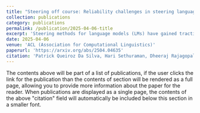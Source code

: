 ```yaml
---
title: "Steering off course: Reliability challenges in steering language models"
collection: publications
category: publications
permalink: /publication/2025-04-06-title
excerpt: 'Steering methods for language models (LMs) have gained traction as lightweight alternatives to fine-tuning, enabling targeted modifications to model activations. However, prior studies primarily report results on a few models, leaving critical gaps in understanding the robustness of these methods. In this work, we systematically examine three prominent steering methods -- DoLa, function vectors, and task vectors. In contrast to the original studies, which evaluated a handful of models, we test up to 36 models belonging to 14 families with sizes ranging from 1.5B to 70B parameters. Our experiments reveal substantial variability in the effectiveness of the steering approaches, with a large number of models showing no improvement and at times degradation in steering performance. Our analysis demonstrate fundamental flaws in the assumptions underlying these methods, challenging their reliability as scalable steering solutions.'
date: 2025-04-06
venue: 'ACL (Association for Computational Linguistics)'
paperurl: 'https://arxiv.org/abs/2504.04635'
citation: 'Patrick Queiroz Da Silva, Hari Sethuraman, Dheeraj Rajagopal, Hannaneh Hajishirzi, Sachin Kumar,  "Steering off Course: Reliability Challenges in Steering Language Models", 2025 Conference of the Association for Computational Linguistics (ACL 2025) Oral (top 8%), to appear.'
---
```


The contents above will be part of a list of publications, if the user clicks the link for the publication than the contents of section will be rendered as a full page, allowing you to provide more information about the paper for the reader. When publications are displayed as a single page, the contents of the above "citation" field will automatically be included below this section in a smaller font.
